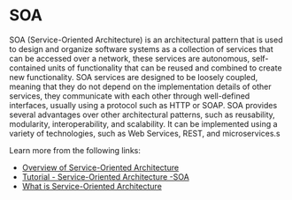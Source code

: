 # SOA

SOA (Service-Oriented Architecture) is an architectural pattern that is used to design and organize software systems as a collection of services that can be accessed over a network, these services are autonomous, self-contained units of functionality that can be reused and combined to create new functionality. SOA services are designed to be loosely coupled, meaning that they do not depend on the implementation details of other services, they communicate with each other through well-defined interfaces, usually using a protocol such as HTTP or SOAP. SOA provides several advantages over other architectural patterns, such as reusability, modularity, interoperability, and scalability. It can be implemented using a variety of technologies, such as Web Services, REST, and microservices.s

Learn more from the following links:

- [Overview of Service-Oriented Architecture](https://medium.com/design-microservices-architecture-with-patterns/service-oriented-architecture-1e4716fbca17)
- [Tutorial - Service-Oriented Architecture -SOA](https://www.youtube.com/watch?v=jNiEMmoTDoE)
- [What is Service-Oriented Architecture](https://www.youtube.com/watch?v=_dFJOSR-aFs)
